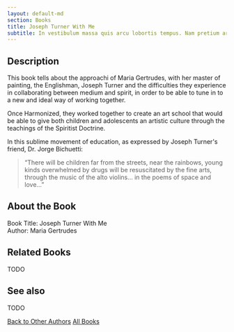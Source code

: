 ```yaml
---
layout: default-md
section: Books
title: Joseph Turner With Me
subtitle: In vestibulum massa quis arcu lobortis tempus. Nam pretium arcu in odio vulputate luctus.
---
```


## Description
This book tells about the approachi of Maria Gertrudes, with her master of painting, the Englishman, Joseph Turner and the difficulties they experience in collaborating between medium and spirit, in order to be able to tune in to a new and ideal way of working together. 

Once Harmonized, they worked together to create an art school that would be able to give both children and adolescents an artistic culture through the teachings of the Spiritist Doctrine.

In this sublime movement of education, as expressed by Joseph Turner's friend, Dr. Jorge Bichuetti:
> “There will be children far from the streets, near the rainbows, young kinds overwhelmed by drugs will be resuscitated by the fine arts, through the music of the alto violins… in the poems of space and love…”

## About the Book
Book Title: Joseph Turner With Me  
Author: Maria Gertrudes   


## Related Books
TODO


## See also
TODO


<a href="/books/other-authors" class="button">Back to Other Authors</a>
<a href="/books" class="button">All Books</a>

